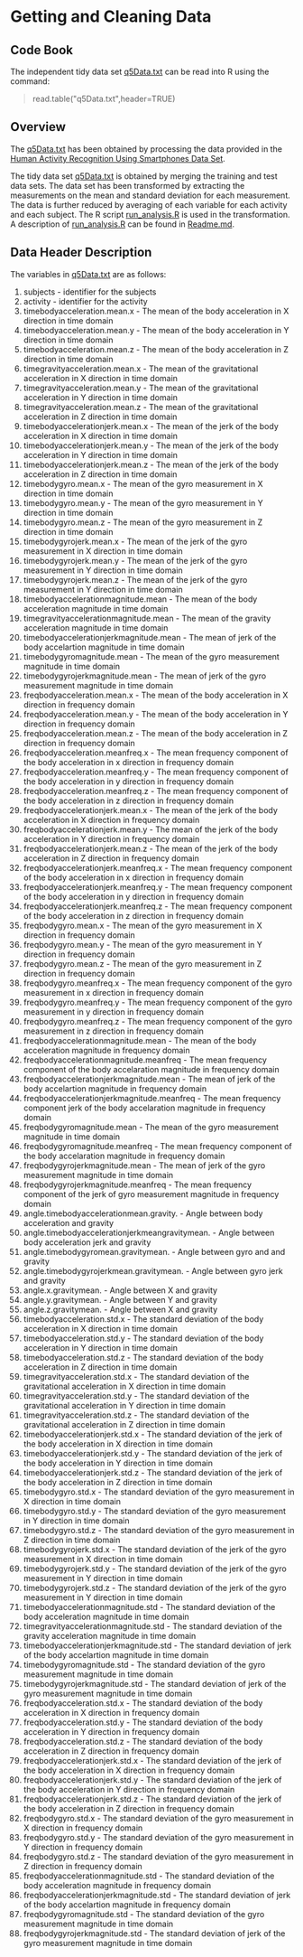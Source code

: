 # Getting and Cleaning Data
## Code Book
The independent tidy data set [q5Data.txt](https://github.com/balapad/GCDProject/blob/master/q5Data.txt) can be read into R using the command:

> read.table("q5Data.txt",header=TRUE)

## Overview
The [q5Data.txt](https://github.com/balapad/GCDProject/blob/master/q5Data.txt) has been obtained by processing the data provided in the [Human Activity Recognition Using Smartphones Data Set](http://archive.ics.uci.edu/ml/datasets/Human+Activity+Recognition+Using+Smartphones).

The tidy data set [q5Data.txt](https://github.com/balapad/GCDProject/blob/master/q5Data.txt) is obtained by merging the training and test data sets.  The data set has been transformed by extracting the measurements on the mean and standard deviation for each measurement. The data is further reduced by averaging of each variable for each activity and each subject.  The R script [run_analysis.R](https://github.com/balapad/GCDProject/blob/master/run_analysis.R) is used in the transformation.  A description of [run_analysis.R](https://github.com/balapad/GCDProject/blob/master/run_analysis.R) can be found in  [Readme.md](https://github.com/balapad/GCDProject/blob/master/Readme.md).

## Data Header Description
The variables in [q5Data.txt](https://github.com/balapad/GCDProject/blob/master/q5Data.txt) are as follows:

 1. subjects - identifier for the subjects
 2. activity - identifier for the activity
 3. timebodyacceleration.mean.x     - The mean of the body acceleration in X direction in time domain
 4. timebodyacceleration.mean.y     - The mean of the body acceleration in Y direction in time domain
 5. timebodyacceleration.mean.z     - The mean of the body acceleration in Z direction in time domain
 6. timegravityacceleration.mean.x  - The mean of the gravitational acceleration in X direction in time domain
 7. timegravityacceleration.mean.y  - The mean of the gravitational acceleration in Y direction in time domain
 8. timegravityacceleration.mean.z  - The mean of the gravitational acceleration in Z direction in time domain
 9. timebodyaccelerationjerk.mean.x - The mean of the jerk of the body acceleration in X direction in time domain
10. timebodyaccelerationjerk.mean.y - The mean of the jerk of the body acceleration in Y direction in time domain
11. timebodyaccelerationjerk.mean.z - The mean of the jerk of the body acceleration in Z direction in time domain
12. timebodygyro.mean.x             - The mean of the gyro measurement in X direction in time domain
13. timebodygyro.mean.y             - The mean of the gyro measurement in Y direction in time domain
14. timebodygyro.mean.z             - The mean of the gyro measurement in Z direction in time domain
15. timebodygyrojerk.mean.x         - The mean of the jerk of the gyro measurement in X direction in time domain
16. timebodygyrojerk.mean.y         - The mean of the jerk of the gyro measurement in Y direction in time domain
17. timebodygyrojerk.mean.z         - The mean of the jerk of the gyro measurement in Y direction in time domain
18. timebodyaccelerationmagnitude.mean     - The mean of the body acceleration magnitude in time domain
19. timegravityaccelerationmagnitude.mean  - The mean of the gravity acceleration magnitude in time domain
20. timebodyaccelerationjerkmagnitude.mean - The mean of jerk of the body accelartion magnitude in time domain
21. timebodygyromagnitude.mean             - The mean of the gyro measurement magnitude in time domain
22. timebodygyrojerkmagnitude.mean         - The mean of jerk of the gyro measurement magnitude in time domain
23. freqbodyacceleration.mean.x     - The mean of the body acceleration in X direction in frequency domain
24. freqbodyacceleration.mean.y     - The mean of the body acceleration in Y direction in frequency domain
25. freqbodyacceleration.mean.z     - The mean of the body acceleration in Z direction in frequency domain
26. freqbodyacceleration.meanfreq.x  - The mean frequency component of the body acceleration in x direction in frequency domain
27. freqbodyacceleration.meanfreq.y  - The mean frequency component of the body acceleration in y direction in frequency domain
28. freqbodyacceleration.meanfreq.z  - The mean frequency component of the body acceleration in z direction in frequency domain
29. freqbodyaccelerationjerk.mean.x  - The mean of the jerk of the body acceleration in X direction in frequency domain
30. freqbodyaccelerationjerk.mean.y  - The mean of the jerk of the body acceleration in Y direction in frequency domain
31. freqbodyaccelerationjerk.mean.z  - The mean of the jerk of the body acceleration in Z direction in frequency domain
32. freqbodyaccelerationjerk.meanfreq.x - The mean frequency component of the body acceleration in x direction in frequency domain
33. freqbodyaccelerationjerk.meanfreq.y - The mean frequency component of the body acceleration in y direction in frequency domain
34. freqbodyaccelerationjerk.meanfreq.z - The mean frequency component of the body acceleration in z direction in frequency domain
35. freqbodygyro.mean.x                 - The mean of the gyro measurement in X direction in frequency domain
36. freqbodygyro.mean.y                 - The mean of the gyro measurement in Y direction in frequency domain
37. freqbodygyro.mean.z                 - The mean of the gyro measurement in Z direction in frequency domain
38. freqbodygyro.meanfreq.x             - The mean frequency component of the gyro measurement in x direction in frequency domain
39. freqbodygyro.meanfreq.y             - The mean frequency component of the gyro measurement in y direction in frequency domain
40. freqbodygyro.meanfreq.z             - The mean frequency component of the gyro measurement in z direction in frequency domain
41. freqbodyaccelerationmagnitude.mean          - The mean of the body acceleration magnitude in frequency domain
42. freqbodyaccelerationmagnitude.meanfreq	- The mean frequency component of the body accelaration magnitude in frequency domain
43. freqbodyaccelerationjerkmagnitude.mean	- The mean of jerk of the body accelartion magnitude in frequency domain
44. freqbodyaccelerationjerkmagnitude.meanfreq	- The mean frequency component jerk of the body accelaration magnitude in frequency domain
45. freqbodygyromagnitude.mean			- The mean of the gyro measurement magnitude in time domain
46. freqbodygyromagnitude.meanfreq              - The mean frequency component of the body accelaration magnitude in frequency domain
47. freqbodygyrojerkmagnitude.mean              - The mean of jerk of the gyro measurement magnitude in time domain
48. freqbodygyrojerkmagnitude.meanfreq          - The mean frequency component of the jerk of gyro measurement magnitude in frequency domain
49. angle.timebodyaccelerationmean.gravity.     - Angle between body acceleration and gravity
50. angle.timebodyaccelerationjerkmeangravitymean. - Angle between body acceleration jerk and gravity
51. angle.timebodygyromean.gravitymean.            - Angle between gyro and and gravity
52. angle.timebodygyrojerkmean.gravitymean.        - Angle between gyro jerk and gravity
53. angle.x.gravitymean.                           - Angle between X and gravity
54. angle.y.gravitymean.                           - Angle between Y and gravity
55. angle.z.gravitymean.                           - Angle between X and gravity
56. timebodyacceleration.std.x       - The standard deviation of the body acceleration in X direction in time domain
57. timebodyacceleration.std.y	     - The standard deviation of the body acceleration in Y direction in time domain
58. timebodyacceleration.std.z	     - The standard deviation of the body acceleration in Z direction in time domain
59. timegravityacceleration.std.x    - The standard deviation of the gravitational acceleration in X direction in time domain
60. timegravityacceleration.std.y    - The standard deviation of the gravitational acceleration in Y direction in time domain
61. timegravityacceleration.std.z    - The standard deviation of the gravitational acceleration in Z direction in time domain
62. timebodyaccelerationjerk.std.x   - The standard deviation  of the jerk of the body acceleration in X direction in time domain
63. timebodyaccelerationjerk.std.y   - The standard deviation  of the jerk of the body acceleration in Y direction in time domain
64. timebodyaccelerationjerk.std.z   - The standard deviation  of the jerk of the body acceleration in Z direction in time domain
65. timebodygyro.std.x               - The standard deviation  of the gyro measurement in X direction in time domain
66. timebodygyro.std.y		     - The standard deviation  of the gyro measurement in Y direction in time domain
67. timebodygyro.std.z		     - The standard deviation  of the gyro measurement in Z direction in time domain
68. timebodygyrojerk.std.x           - The standard deviation  of the jerk of the gyro measurement in X direction in time domain
69. timebodygyrojerk.std.y	     - The standard deviation  of the jerk of the gyro measurement in Y direction in time domain
70. timebodygyrojerk.std.z	     - The standard deviation  of the jerk of the gyro measurement in Y direction in time domain
71. timebodyaccelerationmagnitude.std     - The standard deviation of the body acceleration magnitude in time domain
72. timegravityaccelerationmagnitude.std  - The standard deviation of the gravity acceleration magnitude in time domain
73. timebodyaccelerationjerkmagnitude.std - The standard deviation of jerk of the body accelartion magnitude in time domain
74. timebodygyromagnitude.std		  - The standard deviation of the gyro measurement magnitude in time domain
75. timebodygyrojerkmagnitude.std	  - The standard deviation of jerk of the gyro measurement magnitude in time domain
76. freqbodyacceleration.std.x            - The standard deviation of the body acceleration in X direction in frequency domain
77. freqbodyacceleration.std.y		  - The standard deviation of the body acceleration in Y direction in frequency domain
78. freqbodyacceleration.std.z		  - The standard deviation of the body acceleration in Z direction in frequency domain
79. freqbodyaccelerationjerk.std.x        - The standard deviation of the jerk of the body acceleration in X direction in frequency domain
80. freqbodyaccelerationjerk.std.y	  - The standard deviation of the jerk of the body acceleration in Y direction in frequency domain
81. freqbodyaccelerationjerk.std.z	  - The standard deviation of the jerk of the body acceleration in Z direction in frequency domain
82. freqbodygyro.std.x                    - The standard deviation of the gyro measurement in X direction in frequency domain
83. freqbodygyro.std.y			  - The standard deviation of the gyro measurement in Y direction in frequency domain
84. freqbodygyro.std.z			  - The standard deviation of the gyro measurement in Z direction in frequency domain
85. freqbodyaccelerationmagnitude.std     - The standard deviation of the body acceleration magnitude in frequency domain
86. freqbodyaccelerationjerkmagnitude.std - The standard deviation of jerk of the body accelartion magnitude in frequency domain
87. freqbodygyromagnitude.std             - The standard deviation of the gyro measurement magnitude in time domain
88. freqbodygyrojerkmagnitude.std         - The standard deviation of jerk of the gyro measurement magnitude in time domain




